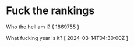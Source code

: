 # Fuck the rankings

Who the hell am I?
{ 1869755 }

What fucking year is it?
[ 2024-03-14T04:30:00Z ]
